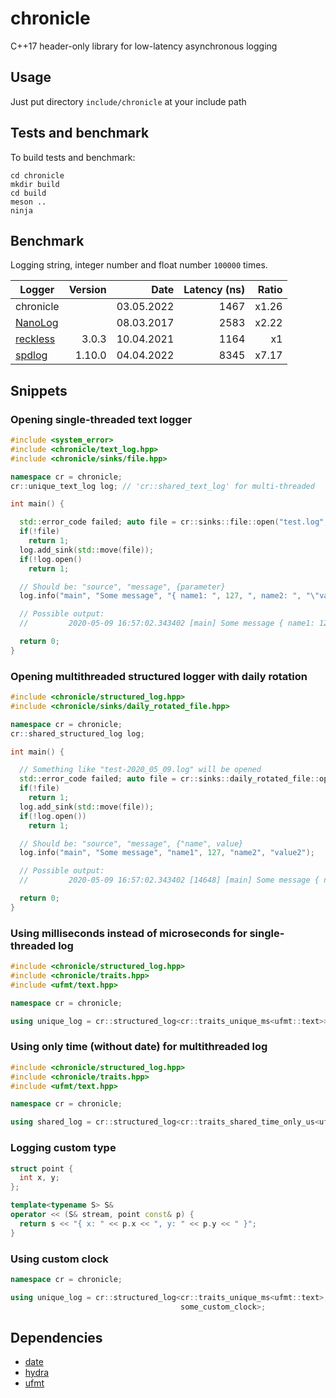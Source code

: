 # chronicle

C++17 header-only library for low-latency asynchronous logging


## Usage

Just put directory `include/chronicle` at your include path


## Tests and benchmark

To build tests and benchmark:

```shell
cd chronicle
mkdir build
cd build
meson ..
ninja
```


## Benchmark

Logging string, integer number and float number `100000` times.

| Logger                                                | Version | Date       | Latency (ns) | Ratio |
|-------------------------------------------------------|--------:|-----------:|-------------:|------:|
| chronicle                                             |         | 03.05.2022 | 1467         | x1.26 |
| [NanoLog](https://github.com/Iyengar111/NanoLog)      |         | 08.03.2017 | 2583         | x2.22 |
| [reckless](https://github.com/mattiasflodin/reckless) | 3.0.3   | 10.04.2021 | 1164         | x1    |
| [spdlog](https://github.com/gabime/spdlog)            | 1.10.0  | 04.04.2022 | 8345         | x7.17 |


## Snippets

### Opening single-threaded text logger

```cpp
#include <system_error>
#include <chronicle/text_log.hpp>
#include <chronicle/sinks/file.hpp>

namespace cr = chronicle;
cr::unique_text_log log; // 'cr::shared_text_log' for multi-threaded

int main() {

  std::error_code failed; auto file = cr::sinks::file::open("test.log", failed);
  if(!file)
    return 1;
  log.add_sink(std::move(file));
  if(!log.open()
    return 1;

  // Should be: "source", "message", {parameter}
  log.info("main", "Some message", "{ name1: ", 127, ", name2: ", "\"value2\" }");

  // Possible output:
  //         2020-05-09 16:57:02.343402 [main] Some message { name1: 127, name2: "value2" }

  return 0;
}
```

### Opening multithreaded structured logger with daily rotation

```cpp
#include <chronicle/structured_log.hpp>
#include <chronicle/sinks/daily_rotated_file.hpp>

namespace cr = chronicle;
cr::shared_structured_log log;

int main() {

  // Something like "test-2020_05_09.log" will be opened
  std::error_code failed; auto file = cr::sinks::daily_rotated_file::open("test.log", failed);
  if(!file)
    return 1;
  log.add_sink(std::move(file));
  if(!log.open())
    return 1;

  // Should be: "source", "message", {"name", value}
  log.info("main", "Some message", "name1", 127, "name2", "value2");

  // Possible output:
  //         2020-05-09 16:57:02.343402 [14648] [main] Some message { name1: 127, name2: "value2" }

  return 0;
}
```

### Using milliseconds instead of microseconds for single-threaded log

```cpp
#include <chronicle/structured_log.hpp>
#include <chronicle/traits.hpp>
#include <ufmt/text.hpp>

namespace cr = chronicle;

using unique_log = cr::structured_log<cr::traits_unique_ms<ufmt::text>>;
```


### Using only time (without date) for multithreaded log

```cpp
#include <chronicle/structured_log.hpp>
#include <chronicle/traits.hpp>
#include <ufmt/text.hpp>

namespace cr = chronicle;

using shared_log = cr::structured_log<cr::traits_shared_time_only_us<ufmt::text>>;
```


### Logging custom type

```cpp
struct point {
  int x, y;
};

template<typename S> S&
operator << (S& stream, point const& p) {
  return s << "{ x: " << p.x << ", y: " << p.y << " }";
}
```


### Using custom clock

```cpp
namespace cr = chronicle;

using unique_log = cr::structured_log<cr::traits_unique_ms<ufmt::text>,
                                      some_custom_clock>;
```

## Dependencies

* [date](https://github.com/HowardHinnant/date)
* [hydra](https://github.com/ortfero/hydra)
* [ufmt](https://github.com/ortfero/ufmt)
